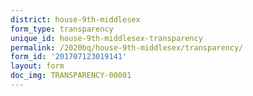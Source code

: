 ```yaml
---
district: house-9th-middlesex
form_type: transparency
unique_id: house-9th-middlesex-transparency
permalink: /2020bq/house-9th-middlesex/transparency/
form_id: '201707123019141'
layout: form
doc_img: TRANSPARENCY-00001
---
```

